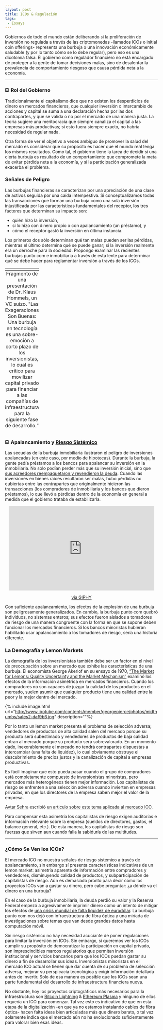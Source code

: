 ```yaml
---
layout: post
title: ICOs & Regulación
tags:
 - Essays
---
```


Gobiernos de todo el mundo están deliberando si la proliferación de inversión no regulada a través de las criptomonedas -llamados ICOs o initial coin offerings- representa una burbuja o una innovación económicamente saludable (y por lo tanto cómo se lo debe regular), pero eso es una dicotomía falsa. El gobierno como regulador financiero no está encargado de proteger a la gente de tomar decisiones malas, sino de desalentar la prevalencia de comportamiento riesgoso que causa pérdida neta a la economía.

---

### El Rol del Gobierno

Tradicionalmente el capitalismo dice que no existen los desperdicios de dinero en mercados financieros, que cualquier inversión o intercambio de acciones y capital se suma a una declaración hecha por las dos contrapartes, y que se valida o no por el mercado de una manera justa. La teoría sugiere una meritocracia que siempre canaliza el capital a las empresas más productivas; si esto fuera siempre exacto, no habría necesidad de regular nada. 

Otra forma de ver el objetivo a veces ambiguo de promover la salud del mercado es considerar que su propósito es hacer que el mundo real tenga los mismos resultados. Como tal, el gobierno tiene la tarea de decidir si una cierta burbuja es resultado de un comportamiento que compromete la meta de evitar pérdida neta a la economía, y si la participación generalizada exacerba el problema.

### Señales de Peligro

Las burbujas financieras se caracterizan por una apreciación de una clase de activos seguida por una caída intempestiva. Si conceptualizamos todas las transacciones que forman una burbuja como una sola inversión injustificada por las características fundamentales del receptor, los tres factores que determinan su impacto son: 

- quién hizo la inversión, 
- si lo hizo con dinero propio o con apalancamiento (un préstamo), y 
- cómo el receptor gastó la inversión en última instancia. 

Los primeros dos sólo determinan qué tan malas pueden ser las pérdidas, mientras el último determina qué se puede ganar; si la inversión realmente era un derroche para la sociedad. Propongo examinar las recientes burbujas punto com e inmobiliaria a través de esta lente para determinar qué se debe hacer para reglamentar inversión a través de los ICOs.

<center>
<table class="image">
<caption align="bottom">Fragmento de una presentación de Dr. Klaus Hommels, un VC suizo. "Las Exageraciones Son Buenas: Una burbuja en tecnología es una sobre-emoción a corto plazo de los inversionistas, lo cual es crítico para movilizar capital privado para financiar a las compañías de infraestructura para la siguiente fase de desarrollo."</caption>
<tr><td><img src="https://image.slidesharecdn.com/d1-02-lakestar-160621133245/95/lakestar-noah16-berlin-5-638.jpg?cb=1466521306" alt=""/></td></tr>
</table>
</center>

### El Apalancamiento y [Riesgo Sistémico](http://economipedia.com/definiciones/riesgo-sistemico.html)

Las secuelas de la burbuja inmobiliaria ilustraron el peligro de inversiones apalancadas (en este caso, por medio de hipotecas). Durante la burbuja, la gente pedía préstamos a los bancos para apalancar su inversión en la inmobiliaria. No solo podían perder más que su inversión inicial, sino que [sus acreedores reempaquetaron y revendieron la deuda](https://www.usatoday.com/story/money/markets/2013/09/08/investing-risk-2008-financial-crisis-lehman/2766835/). Cuando las inversiones en bienes raíces resultaron ser malas, hubo pérdidas no cubiertas entre las contrapartes que originalmente hicieron las transacciones (los compradores de inmobiliaria y los bancos que dieron préstamos), lo que llevó a pérdidas dentro de la economía en general a medida que el gobierno trataba de estabilizarla. 

<center><iframe src="https://giphy.com/embed/Qa5dsjQjlCqOY" width="480" height="278" frameBorder="0" class="giphy-embed" allowFullScreen></iframe><p><a href="https://giphy.com/gifs/the-office-michael-scott-graduation-Qa5dsjQjlCqOY">via GIPHY</a></p></center>

Con suficiente apalancamiento, los efectos de la explosión de una burbuja son peligrosamente generalizados. En cambio, la burbuja punto com quebró individuos, no sistemas enteros; sus efectos fueron aislados a tomadores de riesgo de una manera congruente con la forma en que se supone deben funcionar los mercados financieros. Si los bancos minoristas hubieran habilitado usar apalancamiento a los tomadores de riesgo, sería una historia diferente. 

### La Demografía y Lemon Markets

La demografía de los inversionistas también debe ser un factor en el nivel de preocupación sobre un mercado que exhibe las características de una burbuja. El economista George Akerlof en su ensayo de 1970, [“The Market for Lemons: Quality Uncertainty and the Market Mechanism”](https://www.jstor.org/stable/1879431?seq=1#page_scan_tab_contents) examinó los efectos de la información asimétrica en mercados financieros. Cuando los compradores no son capaces de juzgar la calidad de los productos en el mercado, suelen asumir que cualquier producto tiene una calidad entre la peor y la mejor dentro del mercado. 

{% include image.html url="http://www.ibotube.com/contents/member/georgepierce/photos/midthumbs/sales2-daf9b6.jpg" description=""%}

Por lo tanto un lemon market presenta el problema de selección adversa; vendedores de productos de alta calidad salen del mercado porque su producto será subestimado y vendedores de productos de baja calidad entran al mercado porque su producto será sobrevalorado. En un momento dado, inexorablemente el mercado no tendrá contrapartes dispuestas a intercambiar (una falta de liquidez), lo cual obviamente obstruye el descubrimiento de precios justos y la canalización de capital a empresas productivas. 

Es fácil imaginar que esto pueda pasar cuando el grupo de compradores está completamente compuesto de inversionistas minoristas, pero mercados más heterogéneos tienen mejor información. Los capitalistas de riesgo se enfrenten a una selección adversa cuando invierten en empresas privadas, en que los directores de la empresa saben mejor el valor de la empresa. 

[Avtar Sehra](https://medium.com/@avtarsehra) escribió [un articulo sobre este tema aplicada al mercado ICO](https://medium.com/@avtarsehra/icos-and-economics-of-lemon-markets-96638e86b3b2).

Para compensar esta asimetría los capitalistas de riesgo exigen auditorías e información relevante sobre la empresa (sueldos de directores, gastos, el balance general, etc.). De esta manera, los capitalistas de riesgo son fuerzas que sirven aun cuando falla la sabiduría de las multitudes.

---

### ¿Cómo Se Ven los ICOs?

El mercado ICO no muestra señales de riesgo sistémico a través de apalancamiento, sin embargo sí presenta características indicativas de un lemon market: asimetría aparente de información entre compradores y vendedores, disminuyendo calidad de productos, y subparticipación de capitalistas de riesgo. Aún es demasiado pronto para decir cómo los proyectos ICOs van a gastar su dinero, pero cabe preguntar: ¿a dónde va el dinero en una burbuja? 

En el caso de la burbuja inmobiliaria, la deuda perdió su valor y la Reserva Federal empezó a agresivamente imprimir dinero como un intento de mitigar los efectos de [una crisis mundial de falta liquidez de eurodólar](https://pdfs.semanticscholar.org/70b9/f4b88837297f1cbe07b534813e26297c2847.pdf). La burbuja punto com nos dejó con infraestructura de fibra óptica y una miríada de investigaciones sobre temas que van desde grandes datos hasta computación móvil. 

Sin riesgo sistémico no hay necesidad acuciante de poner regulaciones para limitar la inversión en ICOs. Sin embargo, si queremos ver los ICOs cumplir su propósito de democratizar la participación en capital privado, son imprescindibles marcos regulatorios que permitan inversión institucional y servicios bancarios para que los ICOs puedan gastar su dinero a fin de desarrollar sus ideas. Inversionistas minoristas en el mercado ICO actual se tienen que dar cuenta de su problema de selección adversa, mejorar su perspicacia tecnológica y exigir información detallada antes de invertir.  Solo de esa manera es posible que los ICOs sean una parte fundamental del desarrollo de infraestructura financiera nueva. 

No obstante, hoy los proyectos criptográficos más necesarios para la infraestructura son [Bitcoin Lightning](https://lightning.network/) & [Ethereum Plasma](https://plasma.io/) y ninguno de ellos requería un ICO para comenzar. Tal vez esto es indicativo de que en esta etapa de la digitalización -en que ya no estamos instalando cables de fibra óptica- hacen falta ideas bien articuladas más que dinero barato, o tal vez solamente indica que el mercado aún no ha evolucionado suficientemente para valorar bien esas ideas. 
